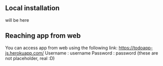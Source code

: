 ## Local installation

will be here

## Reaching app from web

You can access app from web using the following link:
https://todoapp-js.herokuapp.com/
Username : username
Password : password (these are not placeholder, real :D)
